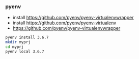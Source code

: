 ### pyenv

* install https://github.com/pyenv/pyenv-virtualenvwrapper
* install https://github.com/pyenv/pyenv-virtualenv
* https://github.com/pyenv/pyenv-virtualenvwrapper

```bash
pyenv install 3.6.7
mkdir myprj
cd myprj
pyenv local 3.6.7
```
